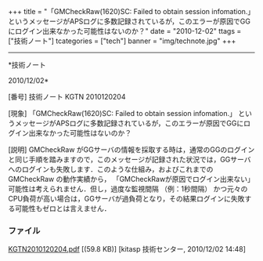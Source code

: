 ﻿+++
title = "「GMCheckRaw(1620)SC: Failed to obtain session infomation.」 というメッセージがAPSログに多数記録されているが，このエラーが原因でGGにログイン出来なかった可能性はないのか？"
date = "2010-12-02"
ttags = ["技術ノート"]
tcategories = ["tech"]
banner = "img/technote.jpg"
+++

-----------------------------------------------------------------------------------------------------------------------------

*技術ノート

2010/12/02*


[番号]
技術ノート KGTN 2010120204

[現象]
「GMCheckRaw(1620)SC: Failed to obtain session infomation.」
というメッセージがAPSログに多数記録されているが，このエラーが原因でGGにログイン出来なかった可能性はないのか？

[説明]
GMCheckRaw
がGGサーバの情報を採取する時は，通常のGGのログインと同じ手順を踏みますので，このメッセージが記録された状況では，GGサーバへのログインも失敗します．このような仕組み，およびこれまでの
GMCheckRaw の動作実績から， 「GMCheckRawが原因でログイン出来ない」
可能性は考えられません．但し，過度な監視間隔 （例：1秒間隔）
かつ元々のCPU負荷が高い場合は，GGサーバが過負荷となり，その結果ログインに失敗する可能性もゼロとは言えません．


### ファイル

 
 


[KGTN2010120204.pdf](http://techreport.kitasp.net/attachments/download/413/KGTN2010120204.pdf)
 [(59.8 KB)] [kitasp 技術センター, 2010/12/02
14:48]


 


 

